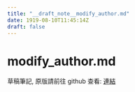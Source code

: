 ```yaml
---
title: "__draft_note__modify_author.md"
date: 1919-08-10T11:45:14Z
draft: false
---
```


# modify_author.md

草稿筆記, 原版請前往 github 查看: [連結](https://github.com/tinghaolai/just-random-note/blob/master/git/modify_author.md)
